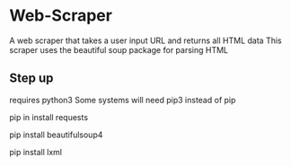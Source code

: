 # Web-Scraper

A web scraper that takes a user input URL and returns all HTML data
This scraper uses the beautiful soup package for parsing HTML

## Step up 

requires python3 
Some systems will need pip3 instead of pip

pip in install requests

pip install beautifulsoup4

pip install lxml